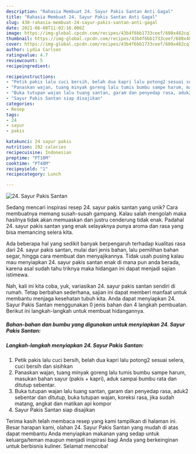 ```yaml
---
description: "Rahasia Membuat 24. Sayur Pakis Santan Anti Gagal"
title: "Rahasia Membuat 24. Sayur Pakis Santan Anti Gagal"
slug: 430-rahasia-membuat-24-sayur-pakis-santan-anti-gagal
date: 2021-06-08T11:02:16.006Z
image: https://img-global.cpcdn.com/recipes/43b4f6bb1733ceef/680x482cq70/24-sayur-pakis-santan-foto-resep-utama.jpg
thumbnail: https://img-global.cpcdn.com/recipes/43b4f6bb1733ceef/680x482cq70/24-sayur-pakis-santan-foto-resep-utama.jpg
cover: https://img-global.cpcdn.com/recipes/43b4f6bb1733ceef/680x482cq70/24-sayur-pakis-santan-foto-resep-utama.jpg
author: Lydia Carlson
ratingvalue: 4.7
reviewcount: 5
recipeingredient:

recipeinstructions:
- "Petik pakis lalu cuci bersih, belah dua kapri lalu potong2 sesuai selera, cuci bersih dan sisihkan"
- "Panaskan wajan, tuang minyak goreng lalu tumis bumbu sampe harum, masukan bahan sayur (pakis + kapri), aduk sampai bumbu rata dan ditutup sebentar."
- "Buka tutupan wajan lalu tuang santan, garam dan penyedap rasa, aduk2 sebentar dan ditutup, buka tutupan wajan, koreksi rasa, jika sudah matang, angkat dan matikan api kompor"
- "Sayur Pakis Santan siap disajikan"
categories:
- Resep
tags:
- 24
- sayur
- pakis

katakunci: 24 sayur pakis 
nutrition: 292 calories
recipecuisine: Indonesian
preptime: "PT10M"
cooktime: "PT48M"
recipeyield: "1"
recipecategory: Lunch

---
```



![24. Sayur Pakis Santan](https://img-global.cpcdn.com/recipes/43b4f6bb1733ceef/680x482cq70/24-sayur-pakis-santan-foto-resep-utama.jpg)

Sedang mencari inspirasi resep 24. sayur pakis santan yang unik? Cara membuatnya memang susah-susah gampang. Kalau salah mengolah maka hasilnya tidak akan memuaskan dan justru cenderung tidak enak. Padahal 24. sayur pakis santan yang enak selayaknya punya aroma dan rasa yang bisa memancing selera kita.

Ada beberapa hal yang sedikit banyak berpengaruh terhadap kualitas rasa dari 24. sayur pakis santan, mulai dari jenis bahan, lalu pemilihan bahan segar, hingga cara membuat dan menyajikannya. Tidak usah pusing kalau mau menyiapkan 24. sayur pakis santan enak di mana pun anda berada, karena asal sudah tahu triknya maka hidangan ini dapat menjadi sajian istimewa.




Nah, kali ini kita coba, yuk, variasikan 24. sayur pakis santan sendiri di rumah. Tetap berbahan sederhana, sajian ini dapat memberi manfaat untuk membantu menjaga kesehatan tubuh kita. Anda dapat menyiapkan 24. Sayur Pakis Santan menggunakan 0 jenis bahan dan 4 langkah pembuatan. Berikut ini langkah-langkah untuk membuat hidangannya.

<!--inarticleads1-->

##### Bahan-bahan dan bumbu yang digunakan untuk menyiapkan 24. Sayur Pakis Santan:





<!--inarticleads2-->

##### Langkah-langkah menyiapkan 24. Sayur Pakis Santan:

1. Petik pakis lalu cuci bersih, belah dua kapri lalu potong2 sesuai selera, cuci bersih dan sisihkan
1. Panaskan wajan, tuang minyak goreng lalu tumis bumbu sampe harum, masukan bahan sayur (pakis + kapri), aduk sampai bumbu rata dan ditutup sebentar.
1. Buka tutupan wajan lalu tuang santan, garam dan penyedap rasa, aduk2 sebentar dan ditutup, buka tutupan wajan, koreksi rasa, jika sudah matang, angkat dan matikan api kompor
1. Sayur Pakis Santan siap disajikan




Terima kasih telah membaca resep yang kami tampilkan di halaman ini. Besar harapan kami, olahan 24. Sayur Pakis Santan yang mudah di atas dapat membantu Anda menyiapkan makanan yang sedap untuk keluarga/teman maupun menjadi inspirasi bagi Anda yang berkeinginan untuk berbisnis kuliner. Selamat mencoba!
